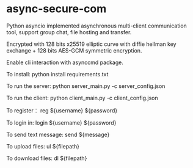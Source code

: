 # async-secure-com
 
 
Python asyncio implemented asynchronous multi-client communication tool, support group chat, file hosting and transfer.

Encrypted with 128 bits x25519 elliptic curve with diffie hellman key exchange + 128 bits AES-GCM symmetric encryption.

Enable cli interaction with asynccmd package.

To install:
    python install requirements.txt

To run the server:
    python server_main.py -c server_config.json
    
To run the client:
    python client_main.py -c client_config.json
    
To register：
    reg ${username} ${password}
    
To login in:
    login ${username} ${password}
    
To send text message:
    send ${message}
    
To upload files:
    ul ${filepath}
    
To download files:
    dl ${filepath}
